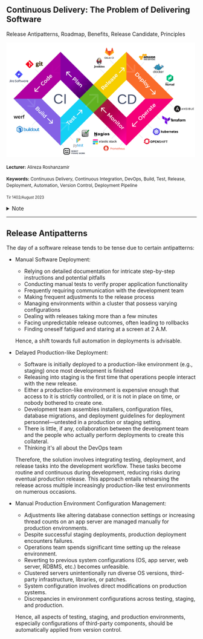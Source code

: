 ## Continuous Delivery: The Problem of Delivering Software
Release Antipatterns, Roadmap, Benefits, Release Candidate, Principles

<img src="assets/devops-loop.png" style="max-width: 500px"/>

<small><strong>Lecturer:</strong>  Alireza Roshanzamir</small>

<small><strong>Keywords:</strong>  Continuous Delivery, Continuous Integration, DevOps, Build, Test, Release, Deployment, Automation, Version Control, Deployment Pipeline</small>

<small><small>Tir 1402/August 2023</small></small>

<details>
<summary>Note</summary>
Mention the deploy vs release and why their order is different in different places (feature toggle, release candidate, library vs application).
</details>

---
## Release Antipatterns
The day of a software release tends to be tense due to certain antipatterns:
- Manual Software Deployment:
  - Relying on detailed documentation for intricate step-by-step instructions and potential pitfalls
  - Conducting manual tests to verify proper application functionality
  - Frequently requiring communication with the development team
  - Making frequent adjustments to the release process
  - Managing environments within a cluster that possess varying configurations
  - Dealing with releases taking more than a few minutes
  - Facing unpredictable release outcomes, often leading to rollbacks
  - Finding oneself fatigued and staring at a screen at 2 A.M.

  Hence, a shift towards full automation in deployments is advisable.

- Delayed Production-like Deployment:
  - Software is initially deployed to a production-like environment (e.g., staging) once most development is finished
  - Releasing into staging is the first time that operations people interact with the new release.
  - Either a production-like environment is expensive enough that access to it  is strictly controlled, or it is not in place on time, or nobody bothered to create one.
  - Development team assembles installers, configuration files, database migrations, and deployment guidelines for deployment personnel—untested in a production or staging setting.
  - There is little, if any, collaboration between the development team and the people who actually perform deployments to create this collateral.
  - Thinking it's all about the DevOps team

  Therefore, the solution involves integrating testing, deployment, and release tasks into the development workflow. These tasks become routine and continuous during development, reducing risks during eventual production release. This approach entails rehearsing the release across multiple increasingly production-like test environments on numerous occasions.

- Manual Production Environment Configuration Management:
    - Adjustments like altering database connection settings or increasing thread counts on an app server are managed manually for production environments.
    - Despite successful staging deployments, production deployment encounters failures.
    - Operations team spends significant time setting up the release environment.
    - Reverting to previous system configurations (OS, app server, web server, RDBMS, etc.) becomes unfeasible.
    - Clustered servers unintentionally run diverse OS versions, third-party infrastructure, libraries, or patches.
    - System configuration involves direct modifications on production systems.
    - Discrepancies in environment configurations across testing, staging, and production.

  Hence, all aspects of testing, staging, and production environments, especially configurations of third-party components, should be automatically applied from version control.
